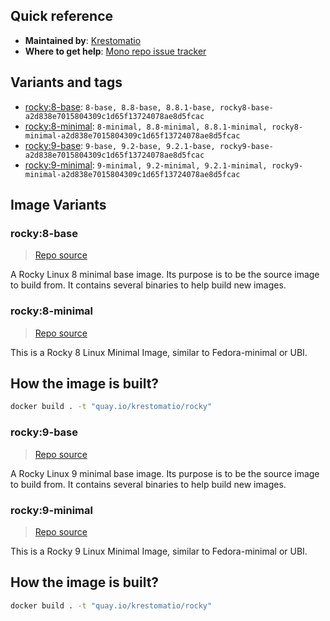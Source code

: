 ## Quick reference
- **Maintained by**:
[Krestomatio](https://github.com/krestomatio)
- **Where to get help**:
[Mono repo issue tracker](https://github.com/krestomatio/container_builder/issues)

## Variants and tags
- [rocky:8-base](#rocky8-base): `8-base, 8.8-base, 8.8.1-base, rocky8-base-a2d838e7015804309c1d65f13724078ae8d5fcac`
- [rocky:8-minimal](#rocky8-minimal): `8-minimal, 8.8-minimal, 8.8.1-minimal, rocky8-minimal-a2d838e7015804309c1d65f13724078ae8d5fcac`
- [rocky:9-base](#rocky9-base): `9-base, 9.2-base, 9.2.1-base, rocky9-base-a2d838e7015804309c1d65f13724078ae8d5fcac`
- [rocky:9-minimal](#rocky9-minimal): `9-minimal, 9.2-minimal, 9.2.1-minimal, rocky9-minimal-a2d838e7015804309c1d65f13724078ae8d5fcac`


## Image Variants
### rocky:8-base
> [Repo source](https://github.com/krestomatio/container_builder/tree/master/rocky/rocky8-base)

A Rocky Linux 8 minimal base image. Its purpose is to be the source image to build from. It contains several binaries to help build new images.

### rocky:8-minimal
> [Repo source](https://github.com/krestomatio/container_builder/tree/master/rocky/rocky8-minimal)

This is a Rocky 8 Linux Minimal Image, similar to Fedora-minimal or UBI.

## How the image is built?
```bash
docker build . -t "quay.io/krestomatio/rocky"
```

### rocky:9-base
> [Repo source](https://github.com/krestomatio/container_builder/tree/master/rocky/rocky9-base)

A Rocky Linux 9 minimal base image. Its purpose is to be the source image to build from. It contains several binaries to help build new images.

### rocky:9-minimal
> [Repo source](https://github.com/krestomatio/container_builder/tree/master/rocky/rocky9-minimal)

This is a Rocky 9 Linux Minimal Image, similar to Fedora-minimal or UBI.

## How the image is built?
```bash
docker build . -t "quay.io/krestomatio/rocky"
```

